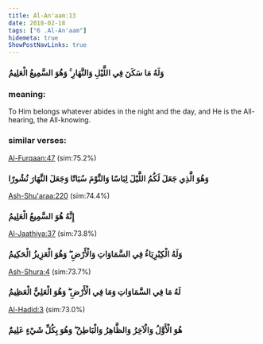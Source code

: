 ```yaml
---
title: Al-An'aam:13
date: 2018-02-18
tags: ["6 .Al-An'aam"]
hidemeta: true 
ShowPostNavLinks: true 
---
```

### وَلَهُ مَا سَكَنَ فِي اللَّيْلِ وَالنَّهَارِ ۚ وَهُوَ السَّمِيعُ الْعَلِيمُ
### meaning: 
To Him belongs whatever abides in the night and the day, and He is the All-hearing, the All-knowing.
### similar verses: 

[Al-Furqaan:47](/25/47) (sim:75.2%)

### وَهُوَ الَّذِي جَعَلَ لَكُمُ اللَّيْلَ لِبَاسًا وَالنَّوْمَ سُبَاتًا وَجَعَلَ النَّهَارَ نُشُورًا

[Ash-Shu'araa:220](/26/220) (sim:74.4%)

### إِنَّهُ هُوَ السَّمِيعُ الْعَلِيمُ

[Al-Jaathiya:37](/45/37) (sim:73.8%)

### وَلَهُ الْكِبْرِيَاءُ فِي السَّمَاوَاتِ وَالْأَرْضِ ۖ وَهُوَ الْعَزِيزُ الْحَكِيمُ

[Ash-Shura:4](/42/4) (sim:73.7%)

### لَهُ مَا فِي السَّمَاوَاتِ وَمَا فِي الْأَرْضِ ۖ وَهُوَ الْعَلِيُّ الْعَظِيمُ

[Al-Hadid:3](/57/3) (sim:73.0%)

### هُوَ الْأَوَّلُ وَالْآخِرُ وَالظَّاهِرُ وَالْبَاطِنُ ۖ وَهُوَ بِكُلِّ شَيْءٍ عَلِيمٌ
